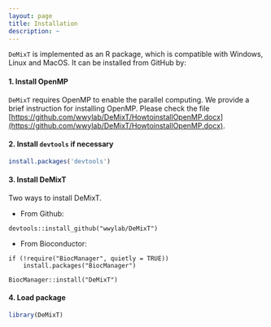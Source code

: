 ```yaml
---
layout: page
title: Installation
description: ~
---
```


`DeMixT` is implemented as an R package, which is compatible with Windows, Linux and MacOS. It can be installed from GitHub by:

#### 1. Install OpenMP
`DeMixT` requires OpenMP to enable the parallel computing. We provide a brief instruction for installing OpenMP. Please check the file [https://github.com/wwylab/DeMixT/HowtoinstallOpenMP.docx](https://github.com/wwylab/DeMixT/HowtoinstallOpenMP.docx).
#### 2. Install `devtools` if necessary
```r
install.packages('devtools')
```
#### 3. Install DeMixT

Two ways to install DeMixT. 
- From Github:
  
```
devtools::install_github("wwylab/DeMixT")
```

- From Bioconductor:
  
```
if (!require("BiocManager", quietly = TRUE))
    install.packages("BiocManager")

BiocManager::install("DeMixT")
```

#### 4. Load package
```r
library(DeMixT)
```
